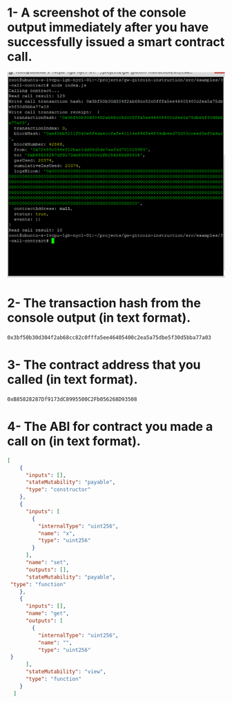 <h1> 1- A screenshot of the console output immediately after you have successfully issued a smart contract call.</h1>

![](screenshot_smart_contract_call.png)


<h1> 2- The transaction hash from the console output (in text format). </h1>

`0x3bf50b30d304f2ab68cc82c0fffa5ee46405400c2ea5a75dbe5f30d5bba77a03`

<h1> 3- The contract address that you called (in text format). </h1>

`0xB85828287Df9173dC8995500C2Fb056268D93508`
  
<h1>  4- The ABI for contract you made a call on (in text format). </h1>


```json
[
    {
      "inputs": [],
      "stateMutability": "payable",
      "type": "constructor"
    },
    {
      "inputs": [
        {
          "internalType": "uint256",
          "name": "x",
          "type": "uint256"
        }
      ],
      "name": "set",
      "outputs": [],
      "stateMutability": "payable",
 "type": "function"
    },
    {
      "inputs": [],
      "name": "get",
      "outputs": [
        {
          "internalType": "uint256",
          "name": "",
          "type": "uint256"
 }
      ],
      "stateMutability": "view",
      "type": "function"
    }
  ]
```

